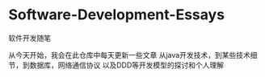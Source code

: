 # Software-Development-Essays
软件开发随笔

从今天开始，我会在此仓库中每天更新一些文章
从java开发技术，到某些技术细节，到数据库，网络通信协议
以及DDD等开发模型的探讨和个人理解
